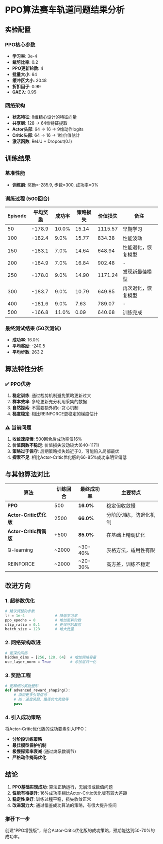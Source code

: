 # PPO算法赛车轨道问题结果分析

## 实验配置

### PPO核心参数
- **学习率**: 3e-4
- **裁剪比率**: 0.2  
- **PPO更新轮数**: 4
- **批量大小**: 64
- **缓冲区大小**: 2048
- **折扣因子**: 0.99
- **GAE λ**: 0.95

### 网络架构
- **状态特征**: 8维精心设计的特征向量
- **共享层**: 128 → 64维特征提取
- **Actor头部**: 64 → 16 → 9维动作logits
- **Critic头部**: 64 → 16 → 1维价值估计
- **激活函数**: ReLU + Dropout(0.1)

## 训练结果

### 基准性能
- **训练前**: 奖励=-285.9, 步数=300, 成功率=0%

### 训练过程 (500回合)
| Episode | 平均奖励 | 成功率 | 策略损失 | 价值损失 | 备注 |
|---------|----------|--------|----------|----------|------|
| 50      | -178.9   | 10.0%  | 15.14    | 1115.57  | 早期学习 |
| 100     | -182.4   | 9.0%   | 15.77    | 834.38   | 性能波动 |
| 150     | -183.1   | 7.0%   | 14.64    | 648.94   | 性能退化，恢复模型 |
| 200     | -184.9   | 7.0%   | 16.84    | 902.48   | - |
| 250     | -178.0   | 9.0%   | 14.90    | 1171.24  | 发现新最佳模型 |
| 300     | -183.7   | 9.0%   | 10.79    | 649.85   | 再次退化，恢复模型 |
| 400     | -181.6   | 9.0%   | 7.63     | 789.07   | - |
| 500     | -166.8   | 11.0%  | 0.09     | 640.68   | 训练完成 |

### 最终测试结果 (50次测试)
- **成功率**: 16.0%
- **平均奖励**: -240.5
- **平均步数**: 263.2

## 算法特性分析

### ✅ PPO优势
1. **稳定训练**: 通过裁剪机制避免策略更新过大
2. **样本效率**: 多轮更新充分利用采集的数据
3. **自然探索**: 不需要额外的ε-贪心机制
4. **梯度稳定**: 相比REINFORCE更稳定的梯度估计

### ⚠️ 当前问题
1. **收敛速度慢**: 500回合后成功率仅16%
2. **价值函数不稳定**: 价值损失波动较大(640-1171)
3. **策略过于保守**: 后期策略损失趋近于0，可能陷入局部最优
4. **探索不足**: 相比Actor-Critic优化版的66-85%成功率明显偏低

## 与其他算法对比

| 算法 | 训练回合 | 最终成功率 | 主要特点 |
|------|----------|------------|----------|
| **PPO** | 500 | **16.0%** | 稳定但收敛慢 |
| **Actor-Critic优化版** | 2500 | **66.0%** | 分阶段训练，防退化机制 |
| **Actor-Critic精调版** | +500 | **85.0%** | 在基础上精调优化 |
| Q-learning | ~2000 | ~30-40% | 表格方法，适用性有限 |
| REINFORCE | ~2000 | ~20-30% | 高方差，训练不稳定 |

## 改进方向

### 1. 超参数优化
```python
# 建议调整的参数
lr = 1e-4              # 降低学习率
ppo_epochs = 8         # 增加更新轮数  
clip_ratio = 0.1       # 更保守的裁剪
batch_size = 128       # 增大批量
```

### 2. 网络架构改进
```python
# 更深的网络
hidden_dims = [256, 128, 64]  # 增加网络容量
use_layer_norm = True         # 添加层归一化
```

### 3. 奖励工程
```python
# 更精细的奖励塑形
def advanced_reward_shaping():
    # 添加更多引导信号
    # 如：速度奖励、路径优化奖励等
    pass
```

### 4. 引入成功策略
将Actor-Critic优化版的成功要素引入PPO：
- **分阶段训练策略**
- **最佳模型保护机制**
- **极慢探索率衰减** (通过熵系数调节)
- **严格动作掩码优化**

## 结论

1. **PPO基础实现成功**: 算法正确运行，无崩溃或数值问题
2. **性能有待提升**: 16%成功率相比Actor-Critic优化版有较大差距
3. **稳定性良好**: 训练过程平稳，损失收敛正常
4. **改进潜力大**: 通过借鉴成功算法的策略，有很大提升空间

### 推荐下一步
创建"PPO增强版"，结合Actor-Critic优化版的成功策略，预期能达到50-70%的成功率。 